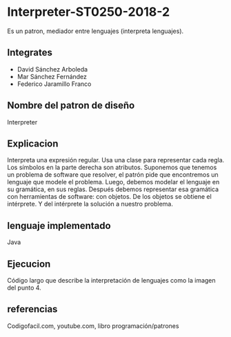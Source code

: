 # Interpreter-ST0250-2018-2
 Es un patron, mediador entre lenguajes (interpreta lenguajes).
## Integrates
- David Sánchez Arboleda
- Mar Sánchez Fernández
- Federico Jaramillo Franco
## Nombre del patron de diseño
Interpreter
## Explicacion
Interpreta una expresión regular. Usa una clase para representar cada regla. Los símbolos en la parte derecha son atributos. Suponemos que tenemos un problema de software que resolver, el patrón pide que encontremos un lenguaje que modele el problema. Luego, debemos modelar el lenguaje en su gramática, en sus reglas. Después debemos representar esa gramática con herramientas de software: con objetos. De los objetos se obtiene el intérprete. Y del intérprete la solución a nuestro problema.
## lenguaje implementado
Java
## Ejecucion
Código largo que describe la interpretación de lenguajes como la imagen del punto 4.
## referencias 
Codigofacil.com, youtube.com, libro programación/patrones
